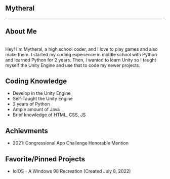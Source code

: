 ## Mytheral

---

## About Me

<br/>
Hey! I'm Mytheral, a high school coder, and I love to play games and also make them. I started my coding experience in middle school with Python and learned Python for 2 years. Then, I wanted to learn Unity so I taught myself the Unity Engine and use that to code my newer projects.


## Coding Knowledge

- Develop in the Unity Engine
- Self-Taught the Unity Engine
- 2 years of Python
- Ample amount of Java
- Brief knowledge of HTML, CSS, JS

## Achievments

- 2021: Congressional App Challenge Honorable Mention

## Favorite/Pinned Projects

- lolOS - A Windows 98 Recreation (Created July 8, 2022)
